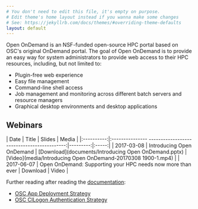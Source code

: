 ```yaml
---
# You don't need to edit this file, it's empty on purpose.
# Edit theme's home layout instead if you wanna make some changes
# See: https://jekyllrb.com/docs/themes/#overriding-theme-defaults
layout: default
---
```


Open OnDemand is an NSF-funded open-source HPC portal based on OSC's original
OnDemand portal.  The goal of Open OnDemand is to provide an easy way for
system administrators to provide web access to their HPC resources, including,
but not limited to:

- Plugin-free web experience
- Easy file management
- Command-line shell access
- Job management and monitoring across different batch servers and resource managers
- Graphical desktop environments and desktop applications

## Webinars

| Date       | Title                                                       | Slides   | Media |
|:----------:|:--------------- -------------------------------------------:|---------:|:-----:|
| 2017-03-08 | Introducing Open OnDemand                                   | [Download](documents/Introducing Open OnDemand.pptx) | [Video](media/Introducing Open OnDemand-20170308 1900-1.mp4) |
| 2017-06-07 | Open OnDemand: Supporting your HPC needs now more than ever | Download | Video |

Further reading after reading the [documentation](https://osc.github.io/ood-documentation):

- [OSC App Deployment Strategy](app-deployment)
- [OSC CILogon Authentication Strategy](cilogon)
